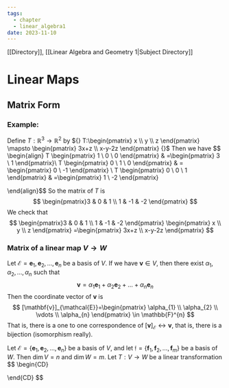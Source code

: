 ```yaml
---
tags:
  - chapter
  - linear_algebra1
date: 2023-11-10
---
```

[[Directory]], [[Linear Algebra and Geometry 1|Subject Directory]]
# Linear Maps
## Matrix Form
### Example:
Define $T:\mathbb{R}^{3}\to{}\mathbb{R}^{2}$ by ${} T:\begin{pmatrix} x \\ y \\ z \end{pmatrix} \mapsto \begin{pmatrix} 3x+z \\ x-y-2z \end{pmatrix}  {}$
Then we have
$$
\begin{align}
 T \begin{pmatrix} 1 \\ 0 \\ 0 \end{pmatrix}  & =\begin{pmatrix} 3 \\ 1 \end{pmatrix}\\
 T \begin{pmatrix} 0 \\ 1 \\ 0 \end{pmatrix}  & = \begin{pmatrix} 0 \\ -1 \end{pmatrix} \\
 T \begin{pmatrix} 0 \\ 0 \\ 1 \end{pmatrix}  & =\begin{pmatrix} 1 \\ -2 \end{pmatrix} 
  
 \end{align}$$
So the matrix of $T$ is 
$$
\begin{pmatrix}3 & 0 & 1 \\ 1 & -1 & -2 \end{pmatrix} 
$$
We check that
$$
\begin{pmatrix}3 & 0 & 1 \\ 1 & -1 & -2 \end{pmatrix} \begin{pmatrix} x \\ y \\ z \end{pmatrix} =\begin{pmatrix} 3x+z \\ x-y-2z \end{pmatrix} 
$$
### Matrix of a linear map ${} V\to{}W {}$
Let ${} \mathcal{E}=\mathbf{e}_{1},\, \mathbf{e}_{2},\,\dots,\,\mathbf{e}_{n} {}$ be a basis of $V$. If we have ${} \mathbf{v} \in V {}$, then there exist ${} \alpha_{1},\, \alpha_{2},\,\dots,\,\alpha_{n} {}$ such that
$$
\mathbf{v}=\alpha_{1}\mathbf{e}_{1}+\alpha_{2}\mathbf{e}_{2}+\dots+\alpha_{n}\mathbf{e}_{n}
$$
Then the coordinate vector of $\mathbf{v}$ is 
$$
[\mathbf{v}]_{\mathcal{E}}=\begin{pmatrix} \alpha_{1} \\ \alpha_{2} \\ \vdots \\ \alpha_{n} \end{pmatrix} \in \mathbb{F}^{n}
$$
That is, there is a one to one correspondence of ${} [\mathbf{v}]_{\mathcal{E}}\leftrightarrow \mathbf{v} {}$, that is, there is a bijection (isomorphism really).

Let ${} \mathcal{E}=\{ \mathbf{e}_{1},\, \mathbf{e}_{2},\,\dots,\,\mathbf{e}_{n} \} {}$ be a basis of $V$, and let ${} \mathfrak{f}=\{ \mathbf{f}_{1},\, \mathbf{f}_{2},\,\dots,\,\mathbf{f}_{m} \} {}$ be a basis of $W$. Then ${} \dim V=n {}$ and $\dim W=m$. 
Let ${} T:V\to{}W {}$ be a linear transformation
$$
\begin{CD}

\end{CD}
$$